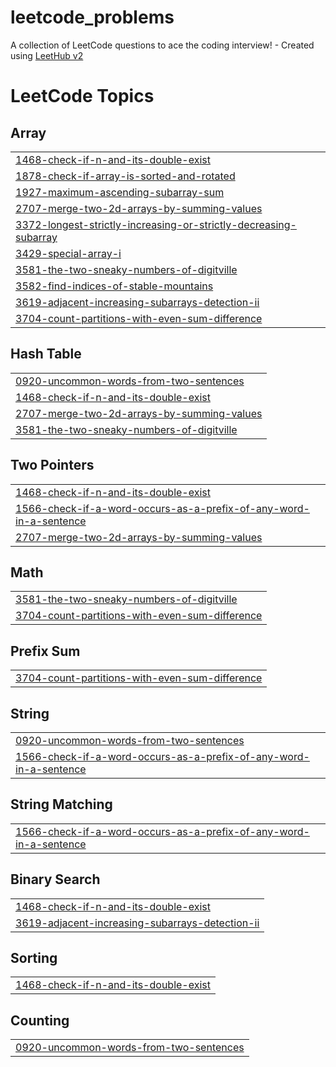 # leetcode_problems
A collection of LeetCode questions to ace the coding interview! - Created using [LeetHub v2](https://github.com/arunbhardwaj/LeetHub-2.0)

<!---LeetCode Topics Start-->
# LeetCode Topics
## Array
|  |
| ------- |
| [1468-check-if-n-and-its-double-exist](https://github.com/prakantsharma/leetcode_problems/tree/master/1468-check-if-n-and-its-double-exist) |
| [1878-check-if-array-is-sorted-and-rotated](https://github.com/prakantsharma/leetcode_problems/tree/master/1878-check-if-array-is-sorted-and-rotated) |
| [1927-maximum-ascending-subarray-sum](https://github.com/prakantsharma/leetcode_problems/tree/master/1927-maximum-ascending-subarray-sum) |
| [2707-merge-two-2d-arrays-by-summing-values](https://github.com/prakantsharma/leetcode_problems/tree/master/2707-merge-two-2d-arrays-by-summing-values) |
| [3372-longest-strictly-increasing-or-strictly-decreasing-subarray](https://github.com/prakantsharma/leetcode_problems/tree/master/3372-longest-strictly-increasing-or-strictly-decreasing-subarray) |
| [3429-special-array-i](https://github.com/prakantsharma/leetcode_problems/tree/master/3429-special-array-i) |
| [3581-the-two-sneaky-numbers-of-digitville](https://github.com/prakantsharma/leetcode_problems/tree/master/3581-the-two-sneaky-numbers-of-digitville) |
| [3582-find-indices-of-stable-mountains](https://github.com/prakantsharma/leetcode_problems/tree/master/3582-find-indices-of-stable-mountains) |
| [3619-adjacent-increasing-subarrays-detection-ii](https://github.com/prakantsharma/leetcode_problems/tree/master/3619-adjacent-increasing-subarrays-detection-ii) |
| [3704-count-partitions-with-even-sum-difference](https://github.com/prakantsharma/leetcode_problems/tree/master/3704-count-partitions-with-even-sum-difference) |
## Hash Table
|  |
| ------- |
| [0920-uncommon-words-from-two-sentences](https://github.com/prakantsharma/leetcode_problems/tree/master/0920-uncommon-words-from-two-sentences) |
| [1468-check-if-n-and-its-double-exist](https://github.com/prakantsharma/leetcode_problems/tree/master/1468-check-if-n-and-its-double-exist) |
| [2707-merge-two-2d-arrays-by-summing-values](https://github.com/prakantsharma/leetcode_problems/tree/master/2707-merge-two-2d-arrays-by-summing-values) |
| [3581-the-two-sneaky-numbers-of-digitville](https://github.com/prakantsharma/leetcode_problems/tree/master/3581-the-two-sneaky-numbers-of-digitville) |
## Two Pointers
|  |
| ------- |
| [1468-check-if-n-and-its-double-exist](https://github.com/prakantsharma/leetcode_problems/tree/master/1468-check-if-n-and-its-double-exist) |
| [1566-check-if-a-word-occurs-as-a-prefix-of-any-word-in-a-sentence](https://github.com/prakantsharma/leetcode_problems/tree/master/1566-check-if-a-word-occurs-as-a-prefix-of-any-word-in-a-sentence) |
| [2707-merge-two-2d-arrays-by-summing-values](https://github.com/prakantsharma/leetcode_problems/tree/master/2707-merge-two-2d-arrays-by-summing-values) |
## Math
|  |
| ------- |
| [3581-the-two-sneaky-numbers-of-digitville](https://github.com/prakantsharma/leetcode_problems/tree/master/3581-the-two-sneaky-numbers-of-digitville) |
| [3704-count-partitions-with-even-sum-difference](https://github.com/prakantsharma/leetcode_problems/tree/master/3704-count-partitions-with-even-sum-difference) |
## Prefix Sum
|  |
| ------- |
| [3704-count-partitions-with-even-sum-difference](https://github.com/prakantsharma/leetcode_problems/tree/master/3704-count-partitions-with-even-sum-difference) |
## String
|  |
| ------- |
| [0920-uncommon-words-from-two-sentences](https://github.com/prakantsharma/leetcode_problems/tree/master/0920-uncommon-words-from-two-sentences) |
| [1566-check-if-a-word-occurs-as-a-prefix-of-any-word-in-a-sentence](https://github.com/prakantsharma/leetcode_problems/tree/master/1566-check-if-a-word-occurs-as-a-prefix-of-any-word-in-a-sentence) |
## String Matching
|  |
| ------- |
| [1566-check-if-a-word-occurs-as-a-prefix-of-any-word-in-a-sentence](https://github.com/prakantsharma/leetcode_problems/tree/master/1566-check-if-a-word-occurs-as-a-prefix-of-any-word-in-a-sentence) |
## Binary Search
|  |
| ------- |
| [1468-check-if-n-and-its-double-exist](https://github.com/prakantsharma/leetcode_problems/tree/master/1468-check-if-n-and-its-double-exist) |
| [3619-adjacent-increasing-subarrays-detection-ii](https://github.com/prakantsharma/leetcode_problems/tree/master/3619-adjacent-increasing-subarrays-detection-ii) |
## Sorting
|  |
| ------- |
| [1468-check-if-n-and-its-double-exist](https://github.com/prakantsharma/leetcode_problems/tree/master/1468-check-if-n-and-its-double-exist) |
## Counting
|  |
| ------- |
| [0920-uncommon-words-from-two-sentences](https://github.com/prakantsharma/leetcode_problems/tree/master/0920-uncommon-words-from-two-sentences) |
<!---LeetCode Topics End-->